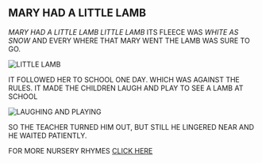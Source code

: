 ## MARY HAD A LITTLE LAMB
*MARY HAD A LITTLE LAMB LITTLE LAMB*
ITS FLEECE WAS *WHITE AS SNOW*
AND EVERY WHERE THAT MARY WENT THE LAMB WAS SURE TO GO.

![LITTLE LAMB](https://d1aeh7hxqn8xf9.cloudfront.net/wp-content/uploads/2019/12/FRFTS-Dec-MarysLittleLamb.jpg)

IT FOLLOWED HER TO SCHOOL ONE DAY. WHICH WAS AGAINST THE RULES. IT MADE THE CHILDREN LAUGH AND PLAY TO SEE A LAMB AT SCHOOL

![LAUGHING AND PLAYING](https://encrypted-tbn0.gstatic.com/images?q=tbn%3AANd9GcQz4Wc1L2i8oK2_YHISxZpMeRLApsBXCBxdQw&usqp=CAU)

SO THE TEACHER TURNED HIM OUT, BUT STILL HE LINGERED NEAR AND HE WAITED PATIENTLY.

FOR MORE NURSERY RHYMES [CLICK HERE](WWW.GOOGLE.COM)

